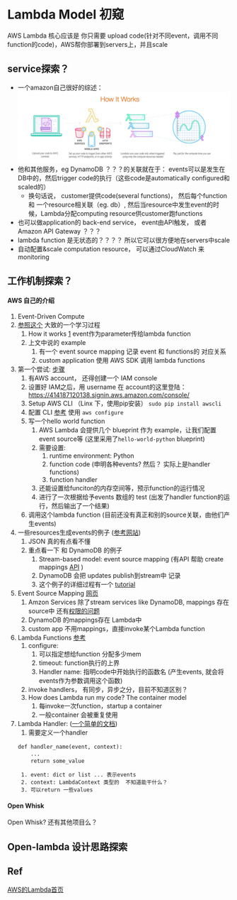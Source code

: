 # Lambda Model 初窥
AWS Lambda 核心应该是 你只需要 upload code(针对不同event，调用不同function的code)，AWS帮你部署到servers上，并且scale

## service探索？ 
* 一个amazon自己很好的综述：
![workflow](./images/lambda_1.jpg)
* 他和其他服务，eg DynamoDB ？？？的关联就在于： events可以是发生在DB中的，然后trigger code的执行（这些code是automatically configured和scaled的）
	* 换句话说， customer提供code(several functions)， 然后每个function 和 一个resource相关联（eg. db）, 然后当resource中发生event的时候，Lambda分配computing resource供customer跑functions
* 也可以做application的 back-end service， event由API触发， 或者Amazon API Gateway ？？？  
* lambda function 是无状态的？？？？ 所以它可以很方便地在servers中scale 
* 自动配置&scale computation resource， 可以通过CloudWatch 来 monitoring

## 工作机制探索？ 
#### AWS 自己的介绍
1. Event-Driven Compute
2. [参照这个](http://docs.aws.amazon.com/lambda/latest/dg/welcome.html)  大致的一个学习过程
	1. How it works [1](http://docs.aws.amazon.com/lambda/latest/dg/lambda-introduction.html)
	event作为parameter传给lambda function
	2. 上文中说的 example 
		1. 有一个 event source mapping 记录 event 和 functions的 对应关系
		2. custom application 使用 AWS SDK 调用 lambda functions  
3. 第一个尝试: [步骤](http://docs.aws.amazon.com/lambda/latest/dg/getting-started.html)
	1. 有AWS account， 还得创建一个 IAM console
	2. 设置好 IAM之后，用 username 在 account的这里登陆： https://414187120138.signin.aws.amazon.com/console/
	3. Setup AWS CLI     （Linx 下，使用pip安装）		`sudo pip install awscli`
	4. 配置 CLI [参考](http://docs.aws.amazon.com/cli/latest/userguide/cli-chap-getting-started.html)   使用 `aws configure`
	5. 写一个hello world function 
		1. AWS Lambda 会提供几个 blueprint 作为 example，让我们配置event source等 (这里采用了`hello-world-python` blueprint)
		2. 需要设置:
			1. runtime environment: Python 
			2. function code (申明各种events? 然后？  实际上是handler functions)
			3. function handler 
		3. 还能设置给funciton的内存空间等，预示function的运行情况
		4. 进行了一次根据给予events 数组的 test (出发了handler function的运行，然后输出了一个结果)
	6. 调用这个lambda function (目前还没有真正和别的source关联，由他们产生events)
4. 一些resources生成events的例子 ([参考网站](http://docs.aws.amazon.com/lambda/latest/dg/eventsources.html))
	1. JSON 真的有点看不懂
	2. 重点看一下 和 DynamoDB 的例子
		1. Stream-based model: event source mapping (有API 帮助 create mappings [API](http://docs.aws.amazon.com/lambda/latest/dg/API_CreateEventSourceMapping.html) )
		2. DynamoDB 会把 updates publish到stream中 记录  
		3. 这个例子的详细过程有一个 [tutorial](http://docs.aws.amazon.com/lambda/latest/dg/with-ddb-example.html)
5. Event Source Mapping [网页](http://docs.aws.amazon.com/lambda/latest/dg/intro-invocation-modes.html)
	1. Amzon Services 除了stream services like DynamoDB, mappings 存在source中   还有[权限的问题](http://docs.aws.amazon.com/lambda/latest/dg/intro-invocation-modes.html)
	2. DynamoDB 的mappings存在 Lambda中 
	3. custom app 不用mappings，直接invoke某个Lambda function 
6. Lambda Functions [参考](http://docs.aws.amazon.com/lambda/latest/dg/lambda-introduction-function.html)
	1. configure: 
		1. 可以指定想给function 分配多少mem
		2. timeout: function执行的上界
		3. Handler name: 指明code中开始执行的函数名 (产生events, 就会将events作为参数调用这个函数)
	2. invoke handlers， 有同步，异步之分，目前不知道区别？ 
	3. How does Lambda run my code?  The container model
		1. 每invoke一次function，startup a container 
		2. 一般container 会被重复使用
7. Lambda Handler: ([一个简单的文档](http://docs.aws.amazon.com/lambda/latest/dg/python-programming-model-handler-types.html))
	1. 需要定义一个handler 
	```
	def handler_name(event, context): 
    	...
    	return some_value
	```
		1. event: dict or list ... 表示events 
		2. context: LambdaContext 类型的  不知道能干什么？ 
		3. 可以return 一些values

#### Open Whisk
Open Whisk?  还有其他项目么？ 

## Open-lambda 设计思路探索 
## Ref
[AWS的Lambda首页](https://aws.amazon.com/lambda/)

